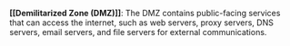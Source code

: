  **[[Demilitarized Zone (DMZ)]]**: The DMZ contains public-facing services that can access the internet, such as web servers, proxy servers, DNS servers, email servers, and file servers for external communications.